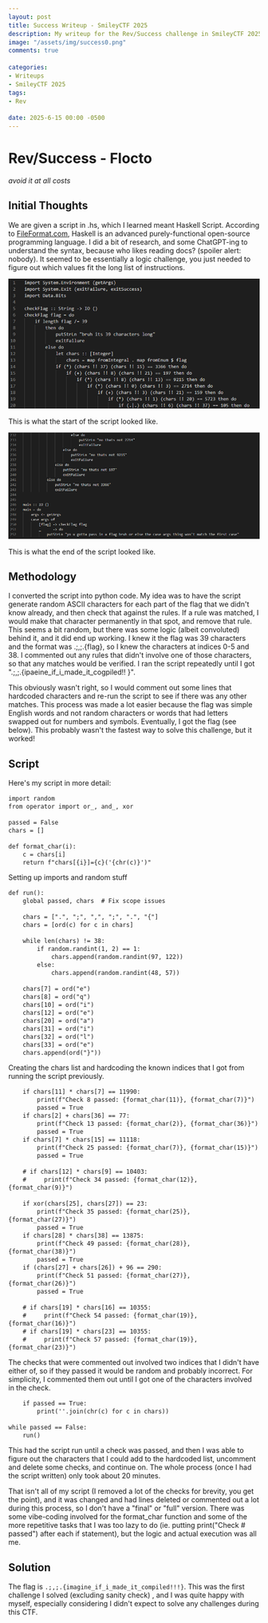 ```yaml
---
layout: post
title: Success Writeup - SmileyCTF 2025
description: My writeup for the Rev/Success challenge in SmileyCTF 2025
image: "/assets/img/success0.png"
comments: true

categories:
- Writeups
- SmileyCTF 2025
tags:
- Rev

date: 2025-6-15 00:00 -0500
---
```


# Rev/Success - Flocto
*avoid it at all costs*

## Initial Thoughts
We are given a script in .hs, which I learned meant Haskell Script. According to [FileFormat.com](https://docs.fileformat.com/programming/hs/), Haskell is an advanced purely-functional open-source programming language. I did a bit of research, and some ChatGPT-ing to understand the syntax, because who likes reading docs? (spoiler alert: nobody). It seemed to be essentially a logic challenge, you just needed to figure out which values fit the long list of instructions.

![Screenshot of the Initial Script](/assets/img/success1.png)

This is what the start of the script looked like.

![Second Screenshot of the Initial Script](/assets/img/success2.png)

This is what the end of the script looked like.

## Methodology
I converted the script into python code. My idea was to have the script generate random ASCII characters for each part of the flag that we didn't know already, and then check that against the rules. If a rule was matched, I would make that character permanently in that spot, and remove that rule. This seems a bit random, but there was some logic (albeit convoluted) behind it, and it did end up working. I knew it the flag was 39 characters and the format was .;,;.{flag}, so I knew the characters at indices 0-5 and 38. I commented out any rules that didn't involve one of those characters, so that any matches would be verified. I ran the script repeatedly until I got ".;,;.{ipaeine_if_i_made_it_cogpiled!! }".

This obviously wasn't right, so I would comment out some lines that hardcoded characters and re-run the script to see if there was any other matches. This process was made a lot easier because the flag was simple English words and not random characters or words that had letters swapped out for numbers and symbols. Eventually, I got the flag (see below). This probably wasn't the fastest way to solve this challenge, but it worked!

## Script
Here's my script in more detail:

```
import random
from operator import or_, and_, xor

passed = False
chars = []

def format_char(i):
    c = chars[i]
    return f"chars[{i}]={c}('{chr(c)}')"
```
Setting up imports and random stuff

```
def run():
    global passed, chars  # Fix scope issues

    chars = [".", ";", ",", ";", ".", "{"]
    chars = [ord(c) for c in chars]

    while len(chars) != 38:
        if random.randint(1, 2) == 1:
            chars.append(random.randint(97, 122))
        else:
            chars.append(random.randint(48, 57))

    chars[7] = ord("e")
    chars[8] = ord("q")
    chars[10] = ord("i")
    chars[12] = ord("e")
    chars[20] = ord("a")
    chars[31] = ord("i")
    chars[32] = ord("l")
    chars[33] = ord("e")
    chars.append(ord("}"))
```
Creating the chars list and hardcoding the known indices that I got from running the script previously.

```
    if chars[11] * chars[7] == 11990:
        print(f"Check 8 passed: {format_char(11)}, {format_char(7)}")
        passed = True
    if chars[2] + chars[36] == 77:
        print(f"Check 13 passed: {format_char(2)}, {format_char(36)}")
        passed = True
    if chars[7] * chars[15] == 11118:
        print(f"Check 25 passed: {format_char(7)}, {format_char(15)}")
        passed = True

    # if chars[12] * chars[9] == 10403:
    #     print(f"Check 34 passed: {format_char(12)}, {format_char(9)}")

    if xor(chars[25], chars[27]) == 23:
        print(f"Check 35 passed: {format_char(25)}, {format_char(27)}")
        passed = True
    if chars[28] * chars[38] == 13875:
        print(f"Check 49 passed: {format_char(28)}, {format_char(38)}")
        passed = True
    if (chars[27] + chars[26]) + 96 == 290:
        print(f"Check 51 passed: {format_char(27)}, {format_char(26)}")
        passed = True

    # if chars[19] * chars[16] == 10355:
    #     print(f"Check 54 passed: {format_char(19)}, {format_char(16)}")
    # if chars[19] * chars[23] == 10355:
    #     print(f"Check 57 passed: {format_char(19)}, {format_char(23)}")
```
The checks that were commented out involved two indices that I didn't have either of, so if they passed it would be random and probably incorrect. For simplicity, I commented them out until I got one of the characters involved in the check.

```
    if passed == True:
        print(''.join(chr(c) for c in chars))

while passed == False:
    run()
```
This had the script run until a check was passed, and then I was able to figure out the characters that I could add to the hardcoded list, uncomment and delete some checks, and continue on. The whole process (once I had the script written) only took about 20 minutes.

That isn't all of my script (I removed a lot of the checks for brevity, you get the point), and it was changed and had lines deleted or commented out a lot during this process, so I don't have a "final" or "full" version. There was some vibe-coding involved for the format_char function and some of the more repetitive tasks that I was too lazy to do (ie. putting print("Check # passed") after each if statement), but the logic and actual execution was all me.

## Solution
The flag is `.;,;.{imagine_if_i_made_it_compiled!!!}`. This was the first challenge I solved (excluding sanity check) , and I was quite happy with myself, especially considering I didn't expect to solve any challenges during this CTF.
